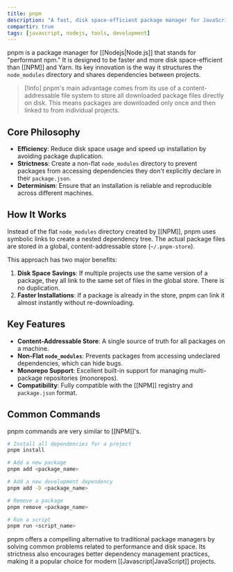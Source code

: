 ```yaml
---
title: pnpm
description: "A fast, disk space-efficient package manager for JavaScript that uses a content-addressable store to manage dependencies."
compartir: true
tags: [javascript, nodejs, tools, development]
---
```


pnpm is a package manager for [[Nodejs|Node.js]] that stands for "performant npm." It is designed to be faster and more disk space-efficient than [[NPM]] and Yarn. Its key innovation is the way it structures the `node_modules` directory and shares dependencies between projects.

> [!info]
> pnpm's main advantage comes from its use of a content-addressable file system to store all downloaded package files directly on disk. This means packages are downloaded only once and then linked to from individual projects.

## Core Philosophy

- **Efficiency**: Reduce disk space usage and speed up installation by avoiding package duplication.
- **Strictness**: Create a non-flat `node_modules` directory to prevent packages from accessing dependencies they don't explicitly declare in their `package.json`.
- **Determinism**: Ensure that an installation is reliable and reproducible across different machines.

## How It Works

Instead of the flat `node_modules` directory created by [[NPM]], pnpm uses symbolic links to create a nested dependency tree. The actual package files are stored in a global, content-addressable store (`~/.pnpm-store`).

This approach has two major benefits:
1.  **Disk Space Savings**: If multiple projects use the same version of a package, they all link to the same set of files in the global store. There is no duplication.
2.  **Faster Installations**: If a package is already in the store, pnpm can link it almost instantly without re-downloading.

## Key Features

- **Content-Addressable Store**: A single source of truth for all packages on a machine.
- **Non-Flat `node_modules`**: Prevents packages from accessing undeclared dependencies, which can hide bugs.
- **Monorepo Support**: Excellent built-in support for managing multi-package repositories (monorepos).
- **Compatibility**: Fully compatible with the [[NPM]] registry and `package.json` format.

## Common Commands

pnpm commands are very similar to [[NPM]]'s.

```bash
# Install all dependencies for a project
pnpm install

# Add a new package
pnpm add <package_name>

# Add a new development dependency
pnpm add -D <package_name>

# Remove a package
pnpm remove <package_name>

# Run a script
pnpm run <script_name>
```

pnpm offers a compelling alternative to traditional package managers by solving common problems related to performance and disk space. Its strictness also encourages better dependency management practices, making it a popular choice for modern [[Javascript|JavaScript]] projects.